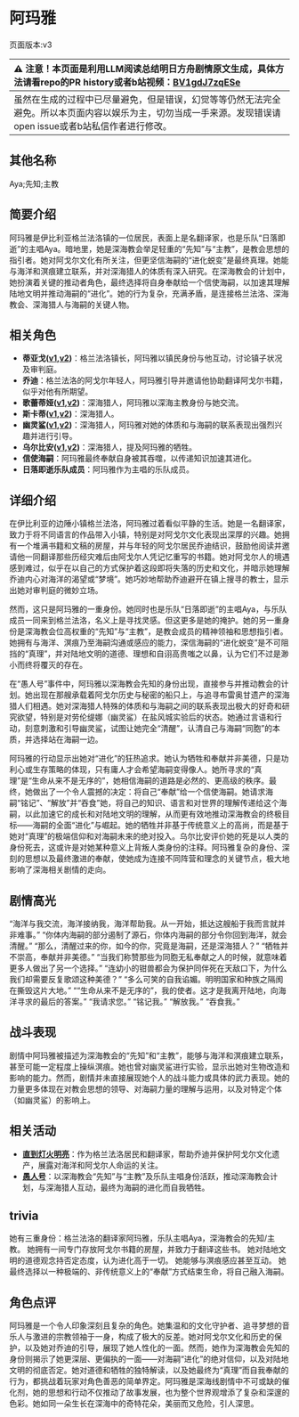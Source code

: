 # 阿玛雅
页面版本:v3
 

| :warning: 注意！本页面是利用LLM阅读总结明日方舟剧情原文生成，具体方法请看repo的PR history或者b站视频：[BV1gdJ7zqESe](https://www.bilibili.com/video/BV1gdJ7zqESe/)         |
|:----------------------------|
| 虽然在生成的过程中已尽量避免，但是错误，幻觉等等仍然无法完全避免。所以本页面内容以娱乐为主，切勿当成一手来源。发现错误请open issue或者b站私信作者进行修改。|



## 其他名称
Aya;先知;主教
## 简要介绍
阿玛雅是伊比利亚格兰法洛镇的一位居民，表面上是名翻译家，也是乐队“日落即逝”的主唱Aya。暗地里，她是深海教会举足轻重的“先知”与“主教”，是教会思想的指引者。她对阿戈尔文化有所关注，但更坚信海嗣的“进化蜕变”是最终真理。她能与海洋和溟痕建立联系，并对深海猎人的体质有深入研究。在深海教会的计划中，她扮演着关键的推动者角色，最终选择将自身奉献给一个信使海嗣，以加速其理解陆地文明并推动海嗣的“进化”。她的行为复杂，充满矛盾，是连接格兰法洛、深海教会、深海猎人与海嗣的关键人物。
## 相关角色
-   **蒂亚戈([v1](../chars/extended_char_di_ya_ge.md),[v2](extended_char_di_ya_ge.md))**：格兰法洛镇长，阿玛雅以镇民身份与他互动，讨论镇子状况及审判庭。
-   **乔迪**：格兰法洛的阿戈尔年轻人，阿玛雅引导并邀请他协助翻译阿戈尔书籍，似乎对他有所期望。
-   **歌蕾蒂娅([v1](../chars/char_474_glady.md),[v2](char_474_glady.md))**：深海猎人，阿玛雅以深海主教身份与她交流。
-   **斯卡蒂([v1](../chars/char_263_skadi.md),[v2](char_263_skadi.md))**：深海猎人。
-   **幽灵鲨([v1](../chars/char_143_ghost.md),[v2](char_143_ghost.md))**：深海猎人，阿玛雅对她的体质和与海嗣的联系表现出强烈兴趣并进行引导。
-   **乌尔比安([v1](../chars/char_4145_ulpia.md),[v2](char_4145_ulpia.md))**：深海猎人，提及阿玛雅的牺牲。
-   **信使海嗣**：阿玛雅最终奉献自身被其吞噬，以传递知识加速其进化。
-   **日落即逝乐队成员**：阿玛雅作为主唱的乐队成员。
## 详细介绍
在伊比利亚的边陲小镇格兰法洛，阿玛雅过着看似平静的生活。她是一名翻译家，致力于将不同语言的作品带入小镇，特别是对阿戈尔文化表现出深厚的兴趣。她拥有一个堆满书籍和文稿的房屋，并与年轻的阿戈尔居民乔迪结识，鼓励他阅读并邀请他一同翻译那些历经灾难后由阿戈尔人凭记忆重写的书籍。她对阿戈尔人的境遇感到难过，似乎在以自己的方式保护着这段即将失落的历史和文化，并暗示她理解乔迪内心对海洋的渴望或“梦境”。她巧妙地帮助乔迪避开在镇上搜寻的教士，显示出她对审判庭的微妙立场。

然而，这只是阿玛雅的一重身份。她同时也是乐队“日落即逝”的主唱Aya，与乐队成员一同来到格兰法洛，名义上是寻找灵感。但这更多是她的掩护。她的另一重身份是深海教会位高权重的“先知”与“主教”，是教会成员的精神领袖和思想指引者。她拥有与海洋、溟痕乃至海嗣沟通或感应的能力，深信海嗣的“进化蜕变”是不可阻挡的“真理”，并对陆地文明的道德、理想和自诩高贵嗤之以鼻，认为它们不过是渺小而终将覆灭的存在。

在“愚人号”事件中，阿玛雅以深海教会先知的身份出现，直接参与并推动教会的计划。她出现在那艘承载着阿戈尔历史与秘密的船只上，与追寻布雷奥甘遗产的深海猎人们相遇。她对深海猎人特殊的体质和与海嗣之间的联系表现出极大的好奇和研究欲望，特别是对劳伦缇娜（幽灵鲨）在盐风城实验后的状态。她通过言语和行动，刻意刺激和引导幽灵鲨，试图让她完全“清醒”，认清自己与海嗣“同胞”的本质，并选择站在海嗣一边。

阿玛雅的行动显示出她对“进化”的狂热追求。她认为牺牲和奉献并非美德，只是功利心或生存策略的体现，只有庸人才会希望海嗣变得像人。她所寻求的“真理”是“生命从来不是无序的”，她相信海嗣的道路是必然的、更高级的秩序。最终，她做出了一个令人震撼的决定：将自己“奉献”给一个信使海嗣。她请求海嗣“铭记”、“解放”并“吞食”她，将自己的知识、语言和对世界的理解传递给这个海嗣，以此加速它的成长和对陆地文明的理解，从而更有效地推动深海教会的终极目标——海嗣的全面“进化”与崛起。她的牺牲并非基于传统意义上的高尚，而是基于她对“真理”的极端信仰和对海嗣未来的绝对投入。乌尔比安评价她的死是以人类的身份死去，这或许是对她某种意义上背叛人类身份的注释。阿玛雅复杂的身份、深刻的思想以及最终激进的奉献，使她成为连接不同阵营和理念的关键节点，极大地影响了深海相关剧情的走向。
## 剧情高光
“海洋与我交流，海洋接纳我，海洋帮助我。从一开始，抵达这艘船于我而言就并非难事。”
“你体内海嗣的部分遏制了源石，你体内海嗣的部分令你回到海洋，就会清醒。”
“那么，清醒过来的你，如今的你，究竟是海嗣，还是深海猎人？”
“牺牲并不崇高，奉献并非美德。”
“当我们称赞那些为同胞无私奉献之人的时候，就意味着更多人做出了另一个选择。”
“连幼小的钳兽都会为保护同伴死在天敌口下，为什么我们却需要反复歌颂这种美德？”
“多么可笑的自我谄媚。明明国家和种族之隔阂在撕毁这片大地。”
““生命从来不是无序的”，我的使者。这才是我离开陆地，向海洋寻求的最后的答案。”
“我请求您。”
“铭记我。”
“解放我。”
“吞食我。”
## 战斗表现
剧情中阿玛雅被描述为深海教会的“先知”和“主教”，能够与海洋和溟痕建立联系，甚至可能一定程度上操纵溟痕。她也曾对幽灵鲨进行实验，显示出她对生物改造和影响的能力。然而，剧情并未直接展现她个人的战斗能力或具体的武力表现。她的力量更多体现在对教会思想的领导、对海嗣力量的理解与运用，以及对特定个体（如幽灵鲨）的影响上。
## 相关活动
-   **[直到灯火明亮](../stories/story_lumen_set_1.md)**：作为格兰法洛居民和翻译家，帮助乔迪并保护阿戈尔文化遗产，展露对海洋和阿戈尔人命运的关注。
-   **[愚人号](../stories/act17side.md)**：以深海教会“先知”与“主教”及乐队主唱身份活跃，推动深海教会计划，与深海猎人互动，最终为海嗣的进化而自我牺牲。
## trivia
她有三重身份：格兰法洛的翻译家阿玛雅，乐队主唱Aya，深海教会的先知/主教。
她拥有一间专门存放阿戈尔书籍的房屋，并致力于翻译这些书。
她对陆地文明的道德观念持否定态度，认为进化高于一切。
她能够与溟痕感应甚至互动。
她最终选择以一种极端的、非传统意义上的“奉献”方式结束生命，将自己融入海嗣。
## 角色点评
阿玛雅是一个令人印象深刻且复杂的角色。她集温和的文化守护者、追寻梦想的音乐人与激进的宗教领袖于一身，构成了极大的反差。她对阿戈尔文化和历史的保护，以及她对乔迪的引导，展现了她人性化的一面。然而，她作为深海教会先知的身份则揭示了她更深层、更偏执的一面——对海嗣“进化”的绝对信仰，以及对陆地文明的彻底否定。她对道德和牺牲的独特解读，以及她最终为“真理”而自我奉献的行为，都挑战着玩家对角色善恶的简单界定。阿玛雅是深海线剧情中不可或缺的催化剂，她的思想和行动不仅推动了故事发展，也为整个世界观增添了复杂和深邃的色彩。她如同一朵生长在深海中的奇特花朵，美丽而又危险，引人深思。